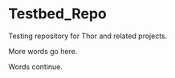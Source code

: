 # Testbed_Repo
Testing repository for Thor and related projects. 

More words go here. 

Words continue. 
